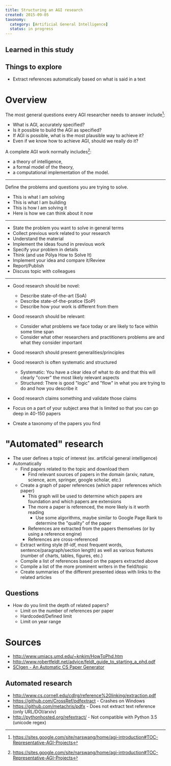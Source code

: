 ```yaml
---
title: Structuring an AGI research
created: 2015-09-05
taxonomy:
  category: [Artificial General Intelligence]
  status: in progress
---
```


## Learned in this study

## Things to explore
* Extract references automatically based on what is said in a text

# Overview

The most general questions every AGI researcher needs to answer include[^1]:
* What is AGI, accurately specified?
* Is it possible to build the AGI as specified?
* If AGI is possible, what is the most plausible way to achieve it?
* Even if we know how to achieve AGI, should we really do it?

A complete AGI work normally includes[^1]:
* a theory of intelligence,
* a formal model of the theory,
* a computational implementation of the model.

---

Define the problems and questions you are trying to solve.

* This is what I am solving
* This is what I am building
* This is how I am solving it
* Here is how we can think about it now

---

* State the problem you want to solve in general terms
* Collect previous work related to your research
* Understand the material
* Implement the ideas found in previous work
* Specify your problem in details
* Think (and use Pólya How to Solve It)
* Implement your idea and compare it/Review
* Report/Publish
* Discuss topic with colleagues

---

* Good research should be novel:
	* Describe state-of-the-art (SoA)
	* Describe state-of-the-pratice (SoP)
	* Describe how your work is different from them
* Good research should be relevant:
	* Consider what problems we face today or are likely to face within some time span
	* Consider what other researchers and practitioners problems are and what they consider important
* Good research should present generalities/principles
* Good research is often systematic and structured
	* Systematic: You have a clear idea of what to do and that this will clearly "cover" the most likely relevant aspects
	* Structured: There is good "logic" and "flow" in what you are trying to do and how you describe it
* Good research claims something and validate those claims

* Focus on a part of your subject area that is limited so that you can go deep in 40-150 papers
* Create a taxonomy of the papers you find

# "Automated" research
* The user defines a topic of interest (ex. artificial general intelligence)
* Automatically
	* Find papers related to the topic and download them
		* Find relevant sources of papers in the domain (arxiv, nature, science, acm, springer, google scholar, etc.)
	* Create a graph of paper references (which paper references which paper)
		* This graph will be used to determine which papers are foundation and which papers are extensions
		* The more a paper is referenced, the more likely is it worth reading
			* Use some algorithms, maybe similar to Google Page Rank to determine the "quality" of the paper
		* References are extracted from the papers themselves (or by using a reference engine)
		* References are cross-referenced
	* Extract writing style (tf-idf, most frequent words, sentence/paragraph/section length) as well as various features (number of charts, tables, figures, etc.)
	* Compile a list of references based on the papers extracted above
	* Compile a list of the more prominent writers in the field/topic
	* Create summaries of the different presented ideas with links to the related articles

## Questions
* How do you limit the depth of related papers?
	* Limit on the number of references per paper
	* Hardcoded/Defined limit
	* Limit on year range

# Sources

[^1]: https://sites.google.com/site/narswang/home/agi-introduction#TOC-Representative-AGI-Projects

* http://www.umiacs.umd.edu/~knkim/HowToPhd.htm
* http://www.robertfeldt.net/advice/feldt_guide_to_starting_a_phd.pdf
* [SCIgen - An Automatic CS Paper Generator](https://pdos.csail.mit.edu/archive/scigen/)

## Automated research
* http://www.cs.cornell.edu/cdlrg/reference%20linking/extraction.pdf
* https://github.com/CrossRef/pdfextract - Crashes on Windows
* https://github.com/metachris/pdfx - Does not extract text reference (only URL/DOI/arxiv)
* http://pythonhosted.org/refextract/ - Not compatible with Python 3.5 (unicode regex)